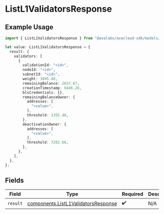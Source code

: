 # ListL1ValidatorsResponse

## Example Usage

```typescript
import { ListL1ValidatorsResponse } from "@avalabs/avacloud-sdk/models/operations";

let value: ListL1ValidatorsResponse = {
  result: {
    validators: [
      {
        validationId: "<id>",
        nodeId: "<id>",
        subnetId: "<id>",
        weight: 3895.48,
        remainingBalance: 2637.67,
        creationTimestamp: 9446.26,
        blsCredentials: {},
        remainingBalanceOwner: {
          addresses: [
            "<value>",
          ],
          threshold: 1355.48,
        },
        deactivationOwner: {
          addresses: [
            "<value>",
          ],
          threshold: 7202.66,
        },
      },
    ],
  },
};
```

## Fields

| Field                                                                                      | Type                                                                                       | Required                                                                                   | Description                                                                                |
| ------------------------------------------------------------------------------------------ | ------------------------------------------------------------------------------------------ | ------------------------------------------------------------------------------------------ | ------------------------------------------------------------------------------------------ |
| `result`                                                                                   | [components.ListL1ValidatorsResponse](../../models/components/listl1validatorsresponse.md) | :heavy_check_mark:                                                                         | N/A                                                                                        |